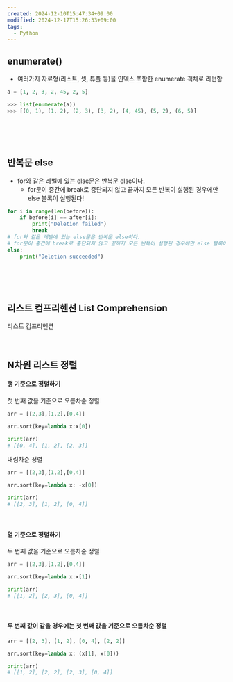 ```yaml
---
created: 2024-12-10T15:47:34+09:00
modified: 2024-12-17T15:26:33+09:00
tags:
  - Python
---
```

## enumerate()

- 여러가지 자료형(리스트, 셋, 튜플 등)을 인덱스 포함한 enumerate 객체로 리턴함

```python
a = [1, 2, 3, 2, 45, 2, 5]

>>> list(enumerate(a))
>>> [(0, 1), (1, 2), (2, 3), (3, 2), (4, 45), (5, 2), (6, 5)]
```
<br><br><br>

## 반복문 else

- for와 같은 레벨에 있는 else문은 반복문 else이다.
	- for문이 중간에 break로 중단되지 않고 끝까지 모든 반복이 실행된 경우에만 else 블록이 실행된다!
```python
for i in range(len(before)):
    if before[i] == after[i]:
        print("Deletion failed")
        break
# for와 같은 레벨에 있는 else문은 반복문 else이다.
# for문이 중간에 break로 중단되지 않고 끝까지 모든 반복이 실행된 경우에만 else 블록이 실행된다!
else:
    print("Deletion succeeded")

```
<br><br><br>


## 리스트 컴프리헨션 List Comprehension
리스트 컴프리헨션
<br><br><br>

## N차원 리스트 정렬

#### 행 기준으로 정렬하기 
첫 번째 값을 기준으로 오름차순 정렬
```python
arr = [[2,3],[1,2],[0,4]]

arr.sort(key=lambda x:x[0])

print(arr)
# [[0, 4], [1, 2], [2, 3]]
```

내림차순 정렬
``` python
arr = [[2,3],[1,2],[0,4]]

arr.sort(key=lambda x: -x[0])

print(arr)
# [[2, 3], [1, 2], [0, 4]]
```
<br>

#### 열 기준으로 정렬하기
두 번째 값을 기준으로 오름차순 정렬
```python
arr = [[2,3],[1,2],[0,4]]

arr.sort(key=lambda x:x[1])

print(arr)
# [[1, 2], [2, 3], [0, 4]]
```

<br>

#### 두 번째 값이 같을 경우에는 첫 번째 값을 기준으로 오름차순 정렬
```python
arr = [[2, 3], [1, 2], [0, 4], [2, 2]]

arr.sort(key=lambda x: (x[1], x[0]))

print(arr)
# [[1, 2], [2, 2], [2, 3], [0, 4]]
```
<br>

